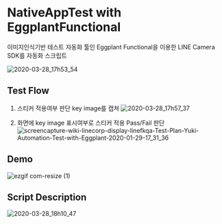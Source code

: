 # NativeAppTest with EggplantFunctional
이미지인식기반 테스트 자동화 툴인 Eggplant Functional을 이용한 LINE Camera SDK를 자동화 스크립트

![2020-03-28_17h53_54](https://user-images.githubusercontent.com/25470405/77819302-23fd1400-711d-11ea-81c6-984f5c66240a.png)

## Test Flow
1. 스티커 적용여부 판단 key image를 캡쳐
![2020-03-28_17h57_37](https://user-images.githubusercontent.com/25470405/77819363-a554a680-711d-11ea-8516-8184cc053255.png)

2. 화면에 key image 표시여부로 스티커 적용 Pass/Fail 판단
![screencapture-wiki-linecorp-display-linefkqa-Test-Plan-Yuki-Automation-Test-with-Eggplant-2020-01-29-17_31_36](https://user-images.githubusercontent.com/25470405/77819672-fcf41180-711f-11ea-9eec-387e7d6411d6.png)

## Demo
![ezgif com-resize (1)](https://user-images.githubusercontent.com/25470405/77819576-1fd1f600-711f-11ea-879d-9bdb7ab37847.gif)

## Script Description
![2020-03-28_18h10_47](https://user-images.githubusercontent.com/25470405/77819615-82c38d00-711f-11ea-8d4b-b71498b1e6c0.png)
